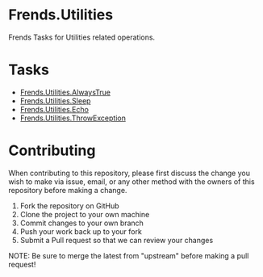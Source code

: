 # Frends.Utilities

Frends Tasks for Utilities related operations.

# Tasks

- [Frends.Utilities.AlwaysTrue](Frends.Utilities.AlwaysTrue/README.md)
- [Frends.Utilities.Sleep](Frends.Utilities.Sleep/README.md)
- [Frends.Utilities.Echo](Frends.Utilities.Echo/README.md)
- [Frends.Utilities.ThrowException](Frends.Utilities.ThrowException/README.md)

# Contributing
When contributing to this repository, please first discuss the change you wish to make via issue, email, or any other method with the owners of this repository before making a change.

1. Fork the repository on GitHub
2. Clone the project to your own machine
3. Commit changes to your own branch
4. Push your work back up to your fork
5. Submit a Pull request so that we can review your changes

NOTE: Be sure to merge the latest from "upstream" before making a pull request!
